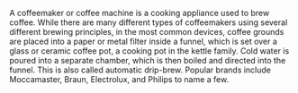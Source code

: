 A coffeemaker or coffee machine is a cooking appliance used to brew coffee. While there are many different types of coffeemakers using several different brewing principles, in the most common devices, coffee grounds are placed into a paper or metal filter inside a funnel, which is set over a glass or ceramic coffee pot, a cooking pot in the kettle family. Cold water is poured into a separate chamber, which is then boiled and directed into the funnel. This is also called automatic drip-brew.
Popular brands include Moccamaster, Braun, Electrolux, and Philips to name a few.
